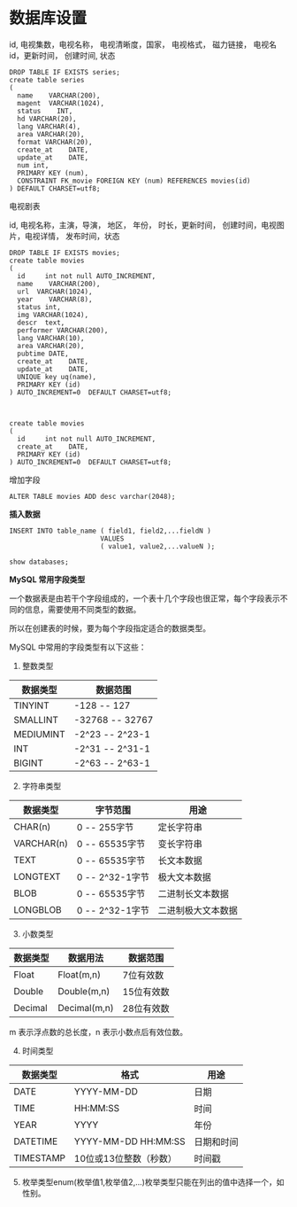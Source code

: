 # 数据库设置

id,  电视集数，电视名称， 电视清晰度，国家， 电视格式， 磁力链接， 电视名id，更新时间， 创建时间, 状态



```
DROP TABLE IF EXISTS series;
create table series
(
  name    VARCHAR(200),
  magent  VARCHAR(1024),
  status    INT,
  hd VARCHAR(20),
  lang VARCHAR(4),
  area VARCHAR(20),
  format VARCHAR(20),
  create_at    DATE,
  update_at    DATE,
  num int,
  PRIMARY KEY (num),
  CONSTRAINT FK_movie FOREIGN KEY (num) REFERENCES movies(id)
) DEFAULT CHARSET=utf8;
```



电视剧表

id, 电视名称，主演，导演， 地区， 年份， 时长，更新时间， 创建时间，电视图片，电视详情， 发布时间，状态

```
DROP TABLE IF EXISTS movies;
create table movies
(
  id     int not null AUTO_INCREMENT,
  name    VARCHAR(200),
  url  VARCHAR(1024),
  year    VARCHAR(8),
  status int,
  img VARCHAR(1024),
  descr  text,
  performer VARCHAR(200),
  lang VARCHAR(10),
  area VARCHAR(20),
  pubtime DATE,
  create_at    DATE,
  update_at    DATE,
  UNIQUE key uq(name),
  PRIMARY KEY (id)
) AUTO_INCREMENT=0  DEFAULT CHARSET=utf8;



create table movies
(
  id     int not null AUTO_INCREMENT,
  create_at    DATE,
  PRIMARY KEY (id)
) AUTO_INCREMENT=0  DEFAULT CHARSET=utf8;
```

增加字段

```
ALTER TABLE movies ADD desc varchar(2048);
```



**插入数据**

```
INSERT INTO table_name ( field1, field2,...fieldN )
                       VALUES
                       ( value1, value2,...valueN );
```



```
show databases;

```



**MySQL 常用字段类型**

 

一个数据表是由若干个字段组成的，一个表十几个字段也很正常，每个字段表示不同的信息，需要使用不同类型的数据。

 所以在创建表的时候，要为每个字段指定适合的数据类型。

MySQL 中常用的字段类型有以下这些：

1. 整数类型

| 数据类型  | 数据范围        |
| --------- | --------------- |
| TINYINT   | -128 -- 127     |
| SMALLINT  | -32768 -- 32767 |
| MEDIUMINT | -2^23 -- 2^23-1 |
| INT       | -2^31 -- 2^31-1 |
| BIGINT    | -2^63 -- 2^63-1 |

 

2. 字符串类型

 

| 数据类型   | 字节范围        | 用途               |
| ---------- | --------------- | ------------------ |
| CHAR(n)    | 0 -- 255字节    | 定长字符串         |
| VARCHAR(n) | 0 -- 65535字节  | 变长字符串         |
| TEXT       | 0 -- 65535字节  | 长文本数据         |
| LONGTEXT   | 0 -- 2^32-1字节 | 极大文本数据       |
| BLOB       | 0 -- 65535字节  | 二进制长文本数据   |
| LONGBLOB   | 0 -- 2^32-1字节 | 二进制极大文本数据 |

 

3. 小数类型

 

| 数据类型 | 数据用法     | 数据范围   |
| -------- | ------------ | ---------- |
| Float    | Float(m,n)   | 7位有效数  |
| Double   | Double(m,n)  | 15位有效数 |
| Decimal  | Decimal(m,n) | 28位有效数 |

m 表示浮点数的总长度，n 表示小数点后有效位数。

 

4. 时间类型

 

| 数据类型  | 格式                   | 用途       |
| --------- | ---------------------- | ---------- |
| DATE      | YYYY-MM-DD             | 日期       |
| TIME      | HH:MM:SS               | 时间       |
| YEAR      | YYYY                   | 年份       |
| DATETIME  | YYYY-MM-DD HH:MM:SS    | 日期和时间 |
| TIMESTAMP | 10位或13位整数（秒数） | 时间戳     |

 

5. 枚举类型enum(枚举值1,枚举值2,...)枚举类型只能在列出的值中选择一个，如性别。